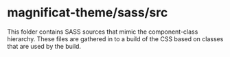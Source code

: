 # magnificat-theme/sass/src

This folder contains SASS sources that mimic the component-class hierarchy. These files
are gathered in to a build of the CSS based on classes that are used by the build.

